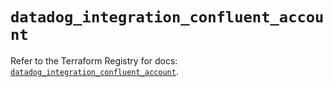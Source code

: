 # `datadog_integration_confluent_account`

Refer to the Terraform Registry for docs: [`datadog_integration_confluent_account`](https://registry.terraform.io/providers/datadog/datadog/3.68.0/docs/resources/integration_confluent_account).
